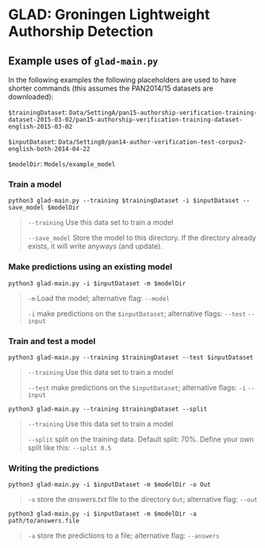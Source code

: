 # GLAD: Groningen Lightweight Authorship Detection 

## Example uses of `glad-main.py` ##
In the following examples the following placeholders are used to have shorter commands (this assumes the PAN2014/15 datasets are downloaded):

`$trainingDataset`:   `Data/SettingA/pan15-authorship-verification-training-dataset-2015-03-02/pan15-authorship-verification-training-dataset-english-2015-03-02`

`$inputDataset`:   `Data/Setting0/pan14-author-verification-test-corpus2-english-both-2014-04-22`

`$modelDir`:   `Models/example_model`

### Train a model ###

`python3 glad-main.py --training $trainingDataset -i $inputDataset --save_model $modelDir`
>  `--training` Use this data set to train a model
> 
>  `--save_model` Store the model to this directory. If the directory already exists, it will write anyways (and update).


### Make predictions using an existing model ###

`python3 glad-main.py -i $inputDataset -m $modelDir`
>  `-m` Load the model; alternative flag: `--model`
> 
> `-i` make predictions on the `$inputDataset`; alternative flags: `--test` `--input` 

### Train and test a model ###
`python3 glad-main.py --training $trainingDataset --test $inputDataset`
>  `--training` Use this data set to train a model
>
> `--test` make predictions on the `$inputDataset`; alternative flags: `-i` `--input`

`python3 glad-main.py --training $trainingDataset --split`
>  `--training` Use this data set to train a model
>
> `--split` split on the training data. Default split: 70%. Define your own split like this: `--split 0.5`

### Writing the predictions ###

`python3 glad-main.py -i $inputDataset -m $modelDir -o Out`
> `-o` store the *answers.txt* file to the directory `Out`; alternative flag: `--out`

`python3 glad-main.py -i $inputDataset -m $modelDir -a path/to/answers.file`
> `-a` store the predictions to a file; alternative flag: `--answers`